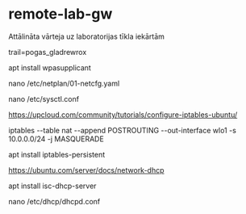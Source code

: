 # remote-lab-gw
Attālināta vārteja uz laboratorijas tīkla iekārtām

trail=pogas_gladrewrox

apt install wpasupplicant

nano /etc/netplan/01-netcfg.yaml

nano /etc/sysctl.conf

https://upcloud.com/community/tutorials/configure-iptables-ubuntu/

iptables --table nat --append POSTROUTING --out-interface wlo1 -s 10.0.0.0/24 -j MASQUERADE

apt install iptables-persistent

https://ubuntu.com/server/docs/network-dhcp

apt install isc-dhcp-server

nano /etc/dhcp/dhcpd.conf



